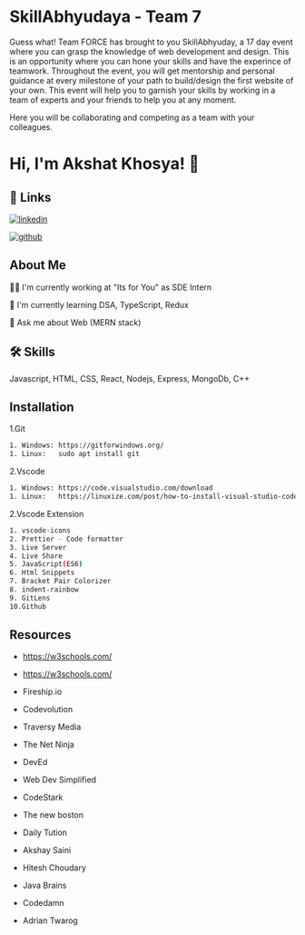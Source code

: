 
# SkillAbhyudaya - Team 7
Guess what! Team FORCE has brought to you SkillAbhyuday, a 17 day event where you can grasp the knowledge of web development and design. This is an opportunity where you can hone your skills and have the experince of teamwork.
Throughout the event, you will get mentorship and personal guidance at every milestone of your path to build/design the first website of your own.
This event will help you to garnish your skills by working in a team of experts and your friends to help you at any moment.

Here you will be collaborating and competing as a team with your colleagues.




# Hi, I'm Akshat Khosya! 👋



## 🔗 Links
[![linkedin](https://img.shields.io/badge/linkedin-0A66C2?style=for-the-badge&logo=linkedin&logoColor=white)](https://www.linkedin.com/in/akshat-khosya-7b9321201/)

[![github](https://img.shields.io/badge/github-1DA1F2?style=for-the-badge&logo=github&logoColor=white)](https://github.com/akshat-khosya)


## About Me
👩‍💻 I'm currently working at "Its for You" as SDE Intern

🧠 I'm currently learning DSA, TypeScript, Redux

💬 Ask me about Web (MERN stack)




## 🛠 Skills
Javascript, HTML, CSS, React, Nodejs, Express, MongoDb, C++


## Installation

1.Git

```bash
1. Windows: https://gitforwindows.org/
1. Linux:   sudo apt install git
```
2.Vscode

```bash
1. Windows: https://code.visualstudio.com/download
1. Linux:   https://linuxize.com/post/how-to-install-visual-studio-code-on-ubuntu-20-04/
```
2.Vscode Extension

```bash
1. vscode-icons
2. Prettier - Code formatter
3. Live Server
4. Live Share
5. JavaScript(ES6)
6. Html Snippets
7. Bracket Pair Colorizer
8. indent-rainbow
9. GitLens
10.Github
```

## Resources


- https://w3schools.com/

- https://w3schools.com/

- Fireship.io

- Codevolution

- Traversy Media

- The Net Ninja

- DevEd

- Web Dev Simplified

- CodeStark

- The new boston
- Daily Tution
- Akshay Saini
- Hitesh Choudary
- Java Brains
- Codedamn
- Adrian Twarog







